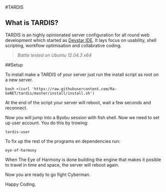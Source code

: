  
#TARDIS

## What is TARDIS?
TARDIS is an highly opinionated server configuration for all round web development which started as [Devstar IDE](https://github.com/RamonGebben/devstar). It lays focus on usability, shell scripting, workflow optimisation and collabrative coding.

> *Battle tested on Ubuntu 12.04.3 x64*

##Setup

To install make a TARDIS of your server just run the install script as root on a new server.

`bash <(curl 'https://raw.githubusercontent.com/Ra-GeNET/tardis/master/install/install.sh')`

At the end of the script your server will reboot, wait a few seconds and reconnect.

Now you will jump into a Byobu session with fish shell.
Now we need to set up user account. You do this by trowing: 

`tardis-user`

To fix up the rest of the programs en dependencies run: 

`eye-of-harmony`

When The Eye of Harmony is done building the engine that makes it posible to travel in time and space, the server will reboot again.

Now you are ready to go fight Cyberman.

Happy Coding.






